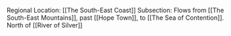 Regional Location: [[The South-East Coast]]
Subsection: Flows from [[The South-East Mountains]], past [[Hope Town]], to [[The Sea of Contention]]. North of [[River of Silver]]